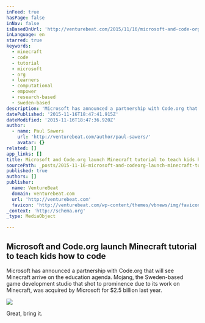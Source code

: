 ```yaml
---
inFeed: true
hasPage: false
inNav: false
isBasedOnUrl: 'http://venturebeat.com/2015/11/16/microsoft-and-code-org-launch-minecraft-tutorial-to-teach-kids-how-to-code/'
inLanguage: en
starred: true
keywords:
  - minecraft
  - code
  - tutorial
  - microsoft
  - org
  - learners
  - computational
  - empower
  - research-based
  - sweden-based
description: 'Microsoft has announced a partnership with Code.org that will see Minecraft arrive on the education agenda. Mojang, the Sweden-based game development studio that shot to prominence due to its work on Minecraft, was acquired by Microsoft for $2.5 billion last year.'
datePublished: '2015-11-16T18:47:41.915Z'
dateModified: '2015-11-16T18:47:36.920Z'
author:
  - name: Paul Sawers
    url: 'http://venturebeat.com/author/paul-sawers/'
    avatar: {}
related: []
app_links: []
title: Microsoft and Code.org launch Minecraft tutorial to teach kids how to code
sourcePath: _posts/2015-11-16-microsoft-and-codeorg-launch-minecraft-tutorial-to-teach-ki.md
published: true
authors: []
publisher:
  name: VentureBeat
  domain: venturebeat.com
  url: 'http://venturebeat.com'
  favicon: 'http://venturebeat.com/wp-content/themes/vbnews/img/favicon.ico'
_context: 'http://schema.org'
_type: MediaObject

---
```

<article style=""><h1>Microsoft and Code.org launch Minecraft tutorial to teach kids how to code</h1><p>Microsoft has announced a partnership with Code.org that will see Minecraft arrive on the education agenda. Mojang, the Sweden-based game development studio that shot to prominence due to its work on Minecraft, was acquired by Microsoft for $2.5 billion last year.</p><img src="http://i0.wp.com/venturebeat.com/wp-content/uploads/2015/11/Minecraft.jpeg?fit=780%2C9999" /></article>

Great, bring it.